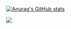 [![Anurag's GitHub stats](https://github-readme-stats-delta-ivory.vercel.app/api?username=flexinup)](https://github.com/flexinup/github-readme-stats)

<img src="[https://apple-music-readme-rose.vercel.app](https://apple-music-readme-rose.vercel.app/).vercel.app/?">

<!--START_SECTION:activity-->
